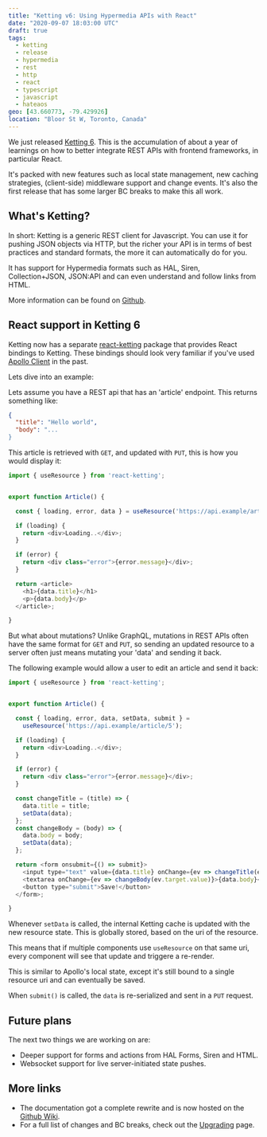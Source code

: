 ```yaml
---
title: "Ketting v6: Using Hypermedia APIs with React"
date: "2020-09-07 18:03:00 UTC"
draft: true
tags:
  - ketting
  - release
  - hypermedia
  - rest
  - http
  - react
  - typescript
  - javascript
  - hateaos
geo: [43.660773, -79.429926]
location: "Bloor St W, Toronto, Canada"
---
```


We just released [Ketting 6][1]. This is the accumulation of about a year
of learnings on how to better integrate REST APIs with frontend frameworks,
in particular React.

It's packed with new features such as local state management, new caching
strategies, (client-side) middleware support and change events. It's also
the first release that has some larger BC breaks to make this all work.

What's Ketting?
---------------

In short: Ketting is a generic REST client for Javascript. You can use it
for pushing JSON objects via HTTP, but the richer your API is in terms of
best practices and standard formats, the more it can automatically do for
you.

It has support for Hypermedia formats such as HAL, Siren, Collection+JSON,
JSON:API and can even understand and follow links from HTML.

More information can be found on [Github][1].


React support in Ketting 6
--------------------------

Ketting now has a separate [react-ketting][2] package that provides React
bindings to Ketting. These bindings should look very familiar if you've
used [Apollo Client][3] in the past.

Lets dive into an example:

Lets assume you have a REST api that has an 'article' endpoint. This returns
something like:

```json
{
  "title": "Hello world",
  "body": "...
}
```

This article is retrieved with `GET`, and updated with `PUT`, this is how
you would display it:

```javascript
import { useResource } from 'react-ketting';


export function Article() {

  const { loading, error, data } = useResource('https://api.example/article/5');

  if (loading) {
    return <div>Loading..</div>;
  }

  if (error) {
    return <div class="error">{error.message}</div>;
  }

  return <article>
    <h1>{data.title}</h1>
    <p>{data.body}</p>
  </article>;

}
```

But what about mutations? Unlike GraphQL, mutations in REST APIs often have
the same format for `GET` and `PUT`, so sending an updated resource to a
server often just means mutating your 'data' and sending it back.

The following example would allow a user to edit an article and send it back:

```javascript
import { useResource } from 'react-ketting';


export function Article() {

  const { loading, error, data, setData, submit } = 
    useResource('https://api.example/article/5');

  if (loading) {
    return <div>Loading..</div>;
  }

  if (error) {
    return <div class="error">{error.message}</div>;
  }

  const changeTitle = (title) => {
    data.title = title;
    setData(data);
  };
  const changeBody = (body) => {
    data.body = body;
    setData(data);
  };

  return <form onsubmit={() => submit}>
    <input type="text" value={data.title} onChange={ev => changeTitle(ev.target.value)  />
    <textarea onChange={ev => changeBody(ev.target.value)}>{data.body}</textarea>
    <button type="submit">Save!</button>
  </form>;

}
```

Whenever `setData` is called, the internal Ketting cache is updated with the new
resource state. This is globally stored, based on the uri of the resource.

This means that if multiple components use `useResource` on that same uri,
every component will see that update and triggere a re-render.

This is similar to Apollo's local state, except it's still bound to a single
resource uri and can eventually be saved.

When `submit()` is called, the `data` is re-serialized and sent in a `PUT`
request.


Future plans
------------

The next two things we are working on are:

* Deeper support for forms and actions from HAL Forms, Siren and HTML.
* Websocket support for live server-initiated state pushes.

More links
----------

* The documentation got a complete rewrite and is now hosted on the
  [Github Wiki][5].
* For a full list of changes and BC breaks, check out the [Upgrading][4] page.


[1]: https://github.com/badgateway/ketting/
[2]: https://github.com/badgateway/react-ketting
[3]: https://www.apollographql.com/docs/react/
[4]: https://github.com/badgateway/ketting/wiki/Upgrading
[5]: https://github.com/badgateway/ketting/wiki
